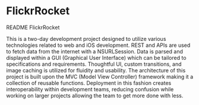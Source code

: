 # FlickrRocket
README
FlickrRocket

This is a two-day development project designed to utilize various technologies related to web and iOS development. REST and APIs are used to fetch data from the internet with a NSURLSession. Data is parsed and displayed within a GUI (Graphical User Interface) which can be tailored to specifications and requirements. Thoughtful UI, custom transitions, and image caching is utilized for fluidity and usability.
The architecture of this project is built upon the MVC (Model View Controller) framework making it a collection of reusable functions. Deployment in this fashion creates interoperability within development teams, reducing confusion while working on larger projects allowing the team to get more done with less.

 
 

